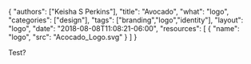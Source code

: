 {
	"authors": ["Keisha S Perkins"],
	"title": "Avocado",
	"what": "logo",
	"categories": ["design"],
	"tags": ["branding","logo","identity"],
	"layout": "logo",
	"date": "2018-08-08T11:08:21-06:00",
	"resources": [
	      {
	         "name": "logo",
	         "src": "Acocado_Logo.svg"
	      }
	    ]
}

<p>Test?</p>